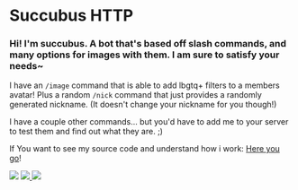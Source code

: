# Succubus HTTP
### Hi! I'm succubus. A bot that's based off slash commands, and many options for images with them. I am sure to satisfy your needs~

I have an `/image` command that is able to add lbgtq+ filters to a members avatar! Plus a random `/nick` command that just provides a randomly generated nickname. (It doesn't change your nickname for you though!)

I have a couple other commands... but you'd have to add me to your server to test them and find out what they are. ;)

If You want to see my source code and understand how i work: [Here you go](https://github.com/Akrasio/Succubus-Discord)!

<a href="https://discordbotlist.com/bots/998789076796850226"><img src="https://discordbotlist.com/api/v1/bots/998789076796850226/widget"></a>
<a href="https://top.gg/bot/998789076796850226">
  <img src="https://top.gg/api/widget/998789076796850226.png">
</a>
<a href="https://disforge.com/bot/2645-succubus"><img src="https://disforge.com/assets/img/logo-white.png"></a>
